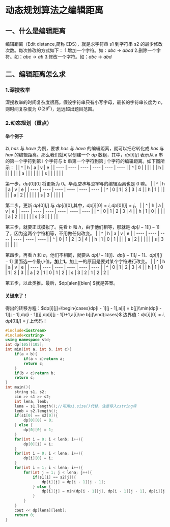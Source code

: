 # 动态规划算法之编辑距离
## 一、什么是编辑距离
编辑距离（Edit distance,简称 EDS），就是求字符串 s1 到字符串 s2 的最少修改次数。每次修改的方式如下：
1.增加一个字符。如：$abc$ -> $abcd$
2.删除一个字符。如：$abc$ -> $ab$
3.修改一个字符。如：$abc$ -> $abd$

## 二、编辑距离怎么求
### 1.深搜枚举
深搜枚举的时间复杂度很高。假设字符串只有小写字母，最长的字符串长度为 $n$，则时间复杂度为 $O(26^n)$，远远超出题目范围。
### 2.动态规划（重点）
#### 举个例子
以 $has$ 与 $have$ 为例，要求 $has$ 与 $have$ 的编辑距离，就可以把它转化成 $has$ 与 $hav$ 的编辑距离。那么我们就可以创建一个 $dp$ 数组，其中，$dp[i][j]$ 表示从 a 串的第一个字符到第 i 个字符与 b 串第一个字符到第 j 个字符的编辑距离。如下图所示：
|      | ^    | h    | a    | v    | e    |
| ---- | ---- | ---- | ---- | ---- | ---- |
| ^    | 0    |      |      |      |      |
| h    |      |      |      |      |      |
| a    |      |      |      |      |      |
| s    |      |      |      |      |      |

第一步，$dp[0][0]$ 将更新为 0。毕竟$空串$与$空串$与的编辑距离也是 0 嘛。
|      | ^    | h    | a    | v    | e    |
| ---- | ---- | ---- | ---- | ---- | ---- |
| ^    | 0    | 1    | 2    | 3    | 4    |
| h    | 1    |      |      |      |      |
| a    | 2    |      |      |      |      |
| s    | 3    |      |      |      |      |

第二步，更新 $dp[0][j]$ 与 $dp[i][0]$,其中，$dp[i][0] = i,dp[0][j] = j$。
|      | ^    | h    | a    | v    | e    |
| ---- | ---- | ---- | ---- | ---- | ---- |
| ^    | 0    | 1    | 2    | 3    | 4    |
| h    | 1    | 0    |      |      |      |
| a    | 2    |      |      |      |      |
| s    | 3    |      |      |      |      |

第三步，就要正式模拟了。先看 $h$ 和 $h$，由于他们相等，那就是 $dp[i - 1][j - 1]$ 了，因为这两个字符相等，不用做任何改变。
|      | ^    | h    | a    | v    | e    |
| ---- | ---- | ---- | ---- | ---- | ---- |
| ^    | 0    | 1    | 2    | 3    | 4    |
| h    | 1    | 0    | 1    |      |      |
| a    | 2    |      |      |      |      |
| s    | 3    |      |      |      |      |

第四步，再看 $h$ 和 $a$，他们不相同，就要从 $dp[i - 1][j]$、$dp[i - 1][j - 1]$、$dp[i][j - 1]$ 里面选一个最小值，**加上1**。加上一的原因是要对某个字符进行改变。
|      | ^    | h    | a    | v    | e    |
| ---- | ---- | ---- | ---- | ---- | ---- |
| ^    | 0    | 1    | 2    | 3    | 4    |
| h    | 1    | 0    | 1    | 2    | 3    |
| a    | 2    | 1    | 0    | 1    | 2    |
| s    | 3    | 2    | 1    | 2    | 2    |

第五步，以此类推。最后，$dp[alen][blen] $就是答案。
#### 关键来了！
得出的转移方程：$dp[i][j]=\begin{cases}dp[i - 1][j - 1],a[i] = b[j]\\min(dp[i - 1][j - 1],dp[i - 1][j],dp[i][j - 1])+1,a[i]\ne b[j]\end{cases}$
边界值：$dp[i][0]=i,dp[0][j]=j$
上代码！

```cpp
#include<iostream>
#include<cstring>
using namespace std;
int dp[105][105];
int min(int a, int b, int c){
	if(a < b){
		if(a < c)return a;
		return c;
	}
	if(b < c)return b;
	return c;
}
int main(){
	string s1, s2;
	cin >> s1 >> s2;
	int lena, lenb;
	lena = s1.length();//可用s1.size()代替，注意导入cstring库
	lenb = s2.length();
	if(s1[0] == s2[0]){
		dp[0][0] = 0;
	} else {
		dp[0][0] = 1;
	}
	for(int i = 0; i < lenb; i++){
		dp[0][i] = i;
	}
	for(int i = 0; i < lena; i++){
		dp[i][0] = i;
	}
	for(int i = 1; i < lena; i++){
		for(int j = 1; j < lena; j++){
			if(s1[i] == s2[j]){
				dp[i][j] = dp[i - 1][j - 1];
			} else {
				dp[i][j] = min(dp[i - 1][j], dp[i - 1][j - 1], dp[i][j - 1]) + 1;
			}
		}
	}
	cout << dp[lena][lenb];
	return 0;
}
```


